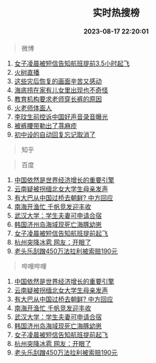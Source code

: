 <div align="center"><h2>实时热搜榜</h2><h4>2023-08-17 22:20:01</h4></div>

> 微博  

1. [女子凌晨被短信告知航班提前3.5小时起飞](https://s.weibo.com/weibo?q=%23%E5%A5%B3%E5%AD%90%E5%87%8C%E6%99%A8%E8%A2%AB%E7%9F%AD%E4%BF%A1%E5%91%8A%E7%9F%A5%E8%88%AA%E7%8F%AD%E6%8F%90%E5%89%8D3.5%E5%B0%8F%E6%97%B6%E8%B5%B7%E9%A3%9E%23&t=31&band_rank=1&Refer=top)<br />
2. [火树直播](https://s.weibo.com/weibo?q=%E7%81%AB%E6%A0%91%E7%9B%B4%E6%92%AD&t=31&band_rank=2&Refer=top)<br />
3. [这些灾后恢复的画面辛苦又感动](https://s.weibo.com/weibo?q=%23%E8%BF%99%E4%BA%9B%E7%81%BE%E5%90%8E%E6%81%A2%E5%A4%8D%E7%9A%84%E7%94%BB%E9%9D%A2%E8%BE%9B%E8%8B%A6%E5%8F%88%E6%84%9F%E5%8A%A8%23&t=31&band_rank=3&Refer=top)<br />
4. [海底捞在家有儿女里出现也不奇怪](https://s.weibo.com/weibo?q=%E6%B5%B7%E5%BA%95%E6%8D%9E%E5%9C%A8%E5%AE%B6%E6%9C%89%E5%84%BF%E5%A5%B3%E9%87%8C%E5%87%BA%E7%8E%B0%E4%B9%9F%E4%B8%8D%E5%A5%87%E6%80%AA&t=31&band_rank=4&Refer=top)<br />
5. [教育机构要求老师穿长裤的原因](https://s.weibo.com/weibo?q=%E6%95%99%E8%82%B2%E6%9C%BA%E6%9E%84%E8%A6%81%E6%B1%82%E8%80%81%E5%B8%88%E7%A9%BF%E9%95%BF%E8%A3%A4%E7%9A%84%E5%8E%9F%E5%9B%A0&t=31&band_rank=5&Refer=top)<br />
6. [火老师体面人](https://s.weibo.com/weibo?q=%E7%81%AB%E8%80%81%E5%B8%88%E4%BD%93%E9%9D%A2%E4%BA%BA&t=31&band_rank=6&Refer=top)<br />
7. [李玟生前控诉中国好声音录音曝光](https://s.weibo.com/weibo?q=%23%E6%9D%8E%E7%8E%9F%E7%94%9F%E5%89%8D%E6%8E%A7%E8%AF%89%E4%B8%AD%E5%9B%BD%E5%A5%BD%E5%A3%B0%E9%9F%B3%E5%BD%95%E9%9F%B3%E6%9B%9D%E5%85%89%23&t=31&band_rank=7&Refer=top)<br />
8. [被裤腰带勒出了荨麻疹](https://s.weibo.com/weibo?q=%E8%A2%AB%E8%A3%A4%E8%85%B0%E5%B8%A6%E5%8B%92%E5%87%BA%E4%BA%86%E8%8D%A8%E9%BA%BB%E7%96%B9&t=31&band_rank=8&Refer=top)<br />
9. [初中设的自动回复忘记取消了](https://s.weibo.com/weibo?q=%E5%88%9D%E4%B8%AD%E8%AE%BE%E7%9A%84%E8%87%AA%E5%8A%A8%E5%9B%9E%E5%A4%8D%E5%BF%98%E8%AE%B0%E5%8F%96%E6%B6%88%E4%BA%86&t=31&band_rank=9&Refer=top)<br />

> 知乎  


> 百度  

1. [中国依然是世界经济增长的重要引擎](https://www.baidu.com/s?wd=%E4%B8%AD%E5%9B%BD%E4%BE%9D%E7%84%B6%E6%98%AF%E4%B8%96%E7%95%8C%E7%BB%8F%E6%B5%8E%E5%A2%9E%E9%95%BF%E7%9A%84%E9%87%8D%E8%A6%81%E5%BC%95%E6%93%8E&sa=fyb_news&rsv_dl=fyb_news)<br />
2. [云南疑被拐缅北女大学生母亲发声](https://www.baidu.com/s?wd=%E4%BA%91%E5%8D%97%E7%96%91%E8%A2%AB%E6%8B%90%E7%BC%85%E5%8C%97%E5%A5%B3%E5%A4%A7%E5%AD%A6%E7%94%9F%E6%AF%8D%E4%BA%B2%E5%8F%91%E5%A3%B0&sa=fyb_news&rsv_dl=fyb_news)<br />
3. [有大巴从中国过桥去朝鲜? 中方回应](https://www.baidu.com/s?wd=%E6%9C%89%E5%A4%A7%E5%B7%B4%E4%BB%8E%E4%B8%AD%E5%9B%BD%E8%BF%87%E6%A1%A5%E5%8E%BB%E6%9C%9D%E9%B2%9C%3F+%E4%B8%AD%E6%96%B9%E5%9B%9E%E5%BA%94&sa=fyb_news&rsv_dl=fyb_news)<br />
4. [南海开渔忙 千帆竞发迎丰收](https://www.baidu.com/s?wd=%E5%8D%97%E6%B5%B7%E5%BC%80%E6%B8%94%E5%BF%99+%E5%8D%83%E5%B8%86%E7%AB%9E%E5%8F%91%E8%BF%8E%E4%B8%B0%E6%94%B6&sa=fyb_news&rsv_dl=fyb_news)<br />
5. [武汉大学：学生夫妻可申请合宿](https://www.baidu.com/s?wd=%E6%AD%A6%E6%B1%89%E5%A4%A7%E5%AD%A6%EF%BC%9A%E5%AD%A6%E7%94%9F%E5%A4%AB%E5%A6%BB%E5%8F%AF%E7%94%B3%E8%AF%B7%E5%90%88%E5%AE%BF&sa=fyb_news&rsv_dl=fyb_news)<br />
6. [韩国济州岛海域现死亡海豚幼崽](https://www.baidu.com/s?wd=%E9%9F%A9%E5%9B%BD%E6%B5%8E%E5%B7%9E%E5%B2%9B%E6%B5%B7%E5%9F%9F%E7%8E%B0%E6%AD%BB%E4%BA%A1%E6%B5%B7%E8%B1%9A%E5%B9%BC%E5%B4%BD&sa=fyb_news&rsv_dl=fyb_news)<br />
7. [女子凌晨被短信告知航班提前起飞](https://www.baidu.com/s?wd=%E5%A5%B3%E5%AD%90%E5%87%8C%E6%99%A8%E8%A2%AB%E7%9F%AD%E4%BF%A1%E5%91%8A%E7%9F%A5%E8%88%AA%E7%8F%AD%E6%8F%90%E5%89%8D%E8%B5%B7%E9%A3%9E&sa=fyb_news&rsv_dl=fyb_news)<br />
8. [杭州突降冰雹 网友：开眼了](https://www.baidu.com/s?wd=%E6%9D%AD%E5%B7%9E%E7%AA%81%E9%99%8D%E5%86%B0%E9%9B%B9+%E7%BD%91%E5%8F%8B%EF%BC%9A%E5%BC%80%E7%9C%BC%E4%BA%86&sa=fyb_news&rsv_dl=fyb_news)<br />
9. [老头乐刮蹭450万法拉利被索赔190元](https://www.baidu.com/s?wd=%E8%80%81%E5%A4%B4%E4%B9%90%E5%88%AE%E8%B9%AD450%E4%B8%87%E6%B3%95%E6%8B%89%E5%88%A9%E8%A2%AB%E7%B4%A2%E8%B5%94190%E5%85%83&sa=fyb_news&rsv_dl=fyb_news)<br />

> 哔哩哔哩  

1. [中国依然是世界经济增长的重要引擎](https://www.baidu.com/s?wd=%E4%B8%AD%E5%9B%BD%E4%BE%9D%E7%84%B6%E6%98%AF%E4%B8%96%E7%95%8C%E7%BB%8F%E6%B5%8E%E5%A2%9E%E9%95%BF%E7%9A%84%E9%87%8D%E8%A6%81%E5%BC%95%E6%93%8E&sa=fyb_news&rsv_dl=fyb_news)<br />
2. [云南疑被拐缅北女大学生母亲发声](https://www.baidu.com/s?wd=%E4%BA%91%E5%8D%97%E7%96%91%E8%A2%AB%E6%8B%90%E7%BC%85%E5%8C%97%E5%A5%B3%E5%A4%A7%E5%AD%A6%E7%94%9F%E6%AF%8D%E4%BA%B2%E5%8F%91%E5%A3%B0&sa=fyb_news&rsv_dl=fyb_news)<br />
3. [有大巴从中国过桥去朝鲜? 中方回应](https://www.baidu.com/s?wd=%E6%9C%89%E5%A4%A7%E5%B7%B4%E4%BB%8E%E4%B8%AD%E5%9B%BD%E8%BF%87%E6%A1%A5%E5%8E%BB%E6%9C%9D%E9%B2%9C%3F+%E4%B8%AD%E6%96%B9%E5%9B%9E%E5%BA%94&sa=fyb_news&rsv_dl=fyb_news)<br />
4. [南海开渔忙 千帆竞发迎丰收](https://www.baidu.com/s?wd=%E5%8D%97%E6%B5%B7%E5%BC%80%E6%B8%94%E5%BF%99+%E5%8D%83%E5%B8%86%E7%AB%9E%E5%8F%91%E8%BF%8E%E4%B8%B0%E6%94%B6&sa=fyb_news&rsv_dl=fyb_news)<br />
5. [武汉大学：学生夫妻可申请合宿](https://www.baidu.com/s?wd=%E6%AD%A6%E6%B1%89%E5%A4%A7%E5%AD%A6%EF%BC%9A%E5%AD%A6%E7%94%9F%E5%A4%AB%E5%A6%BB%E5%8F%AF%E7%94%B3%E8%AF%B7%E5%90%88%E5%AE%BF&sa=fyb_news&rsv_dl=fyb_news)<br />
6. [韩国济州岛海域现死亡海豚幼崽](https://www.baidu.com/s?wd=%E9%9F%A9%E5%9B%BD%E6%B5%8E%E5%B7%9E%E5%B2%9B%E6%B5%B7%E5%9F%9F%E7%8E%B0%E6%AD%BB%E4%BA%A1%E6%B5%B7%E8%B1%9A%E5%B9%BC%E5%B4%BD&sa=fyb_news&rsv_dl=fyb_news)<br />
7. [女子凌晨被短信告知航班提前起飞](https://www.baidu.com/s?wd=%E5%A5%B3%E5%AD%90%E5%87%8C%E6%99%A8%E8%A2%AB%E7%9F%AD%E4%BF%A1%E5%91%8A%E7%9F%A5%E8%88%AA%E7%8F%AD%E6%8F%90%E5%89%8D%E8%B5%B7%E9%A3%9E&sa=fyb_news&rsv_dl=fyb_news)<br />
8. [杭州突降冰雹 网友：开眼了](https://www.baidu.com/s?wd=%E6%9D%AD%E5%B7%9E%E7%AA%81%E9%99%8D%E5%86%B0%E9%9B%B9+%E7%BD%91%E5%8F%8B%EF%BC%9A%E5%BC%80%E7%9C%BC%E4%BA%86&sa=fyb_news&rsv_dl=fyb_news)<br />
9. [老头乐刮蹭450万法拉利被索赔190元](https://www.baidu.com/s?wd=%E8%80%81%E5%A4%B4%E4%B9%90%E5%88%AE%E8%B9%AD450%E4%B8%87%E6%B3%95%E6%8B%89%E5%88%A9%E8%A2%AB%E7%B4%A2%E8%B5%94190%E5%85%83&sa=fyb_news&rsv_dl=fyb_news)<br />
